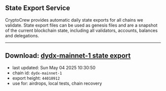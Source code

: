 ## State Export Service
CryptoCrew provides automatic daily state exports for all chains we validate. State export files can be used as genesis files and are a snapshot of the current blockchain state, including all validators, accounts, balances and delegations.

---
**Download: [dydx-mainnet-1 state export](https://dl-tyo.ccvalidators.com/SERVICE/dydx/dydx-mainnet-1_export_44010912.json)**
---

- last updated: Sun May 04 2025 10:30:50
- chain id: `dydx-mainnet-1`
- export height: `44010912`
- use for: airdrops, local tests, chain recovery
